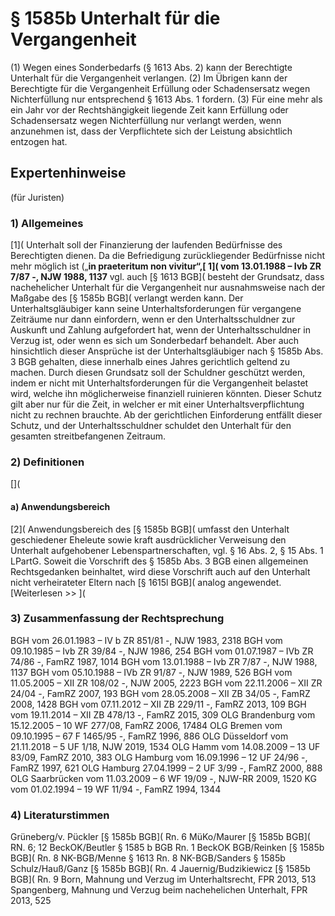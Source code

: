 # § 1585b Unterhalt für die Vergangenheit
(1) Wegen eines Sonderbedarfs (§ 1613 Abs. 2) kann der Berechtigte Unterhalt für die Vergangenheit verlangen.
(2) Im Übrigen kann der Berechtigte für die Vergangenheit Erfüllung oder Schadensersatz wegen Nichterfüllung nur entsprechend § 1613 Abs. 1 fordern.
(3) Für eine mehr als ein Jahr vor der Rechtshängigkeit liegende Zeit kann Erfüllung oder Schadensersatz wegen Nichterfüllung nur verlangt werden, wenn anzunehmen ist, dass der Verpflichtete sich der Leistung absichtlich entzogen hat.
## Expertenhinweise
(für Juristen)
### 1) Allgemeines
[1]( Unterhalt soll der Finanzierung der laufenden Bedürfnisse des Berechtigten dienen. Da die Befriedigung zurückliegender Bedürfnisse nicht mehr möglich ist („**in praeteritum non vivitur“,[ 1]( vom 13.01.1988 – Ivb ZR 7/87 -, NJW 1988, 1137** vgl. auch [§ 1613 BGB]( besteht der Grundsatz, dass nachehelicher Unterhalt für die Vergangenheit nur ausnahmsweise nach der Maßgabe des [§ 1585b BGB]( verlangt werden kann.
Der Unterhaltsgläubiger kann seine Unterhaltsforderungen für vergangene Zeiträume nur dann einfordern, wenn er den Unterhaltsschuldner zur Auskunft und Zahlung aufgefordert hat, wenn der Unterhaltsschuldner in Verzug ist, oder wenn es sich um Sonderbedarf behandelt. Aber auch hinsichtlich dieser Ansprüche ist der Unterhaltsgläubiger nach § 1585b Abs. 3 BGB gehalten, diese innerhalb eines Jahres gerichtlich geltend zu machen.
Durch diesen Grundsatz soll der Schuldner geschützt werden, indem er nicht mit Unterhaltsforderungen für die Vergangenheit belastet wird, welche ihn möglicherweise finanziell ruinieren könnten. Dieser Schutz gilt aber nur für die Zeit, in welcher er mit einer Unterhaltsverpflichtung nicht zu rechnen brauchte. Ab der gerichtlichen Einforderung entfällt dieser Schutz, und der Unterhaltsschuldner schuldet den Unterhalt für den gesamten streitbefangenen Zeitraum.
### 2) Definitionen
[](
#### a) Anwendungsbereich
[2]( Anwendungsbereich des [§ 1585b BGB]( umfasst den Unterhalt geschiedener Eheleute sowie kraft ausdrücklicher Verweisung den Unterhalt aufgehobener Lebenspartnerschaften, vgl. § 16 Abs. 2, § 15 Abs. 1 LPartG.
Soweit die Vorschrift des § 1585b Abs. 3 BGB einen allgemeinen Rechtsgedanken beinhaltet, wird diese Vorschrift auch auf den Unterhalt nicht verheirateter Eltern nach [§ 1615l BGB]( analog angewendet.
[Weiterlesen >> ](
### 3) Zusammenfassung der Rechtsprechung
BGH vom 26.01.1983 – IV b ZR 851/81 -, NJW 1983, 2318
BGH vom 09.10.1985 – Ivb ZR 39/84 -, NJW 1986, 254
BGH vom 01.07.1987 – IVb ZR 74/86 -, FamRZ 1987, 1014
BGH vom 13.01.1988 – Ivb ZR 7/87 -, NJW 1988, 1137
BGH vom 05.10.1988 – IVb ZR 91/87 -, NJW 1989, 526
BGH vom 11.05.2005 – XII ZR 108/02 -, NJW 2005, 2223
BGH vom 22.11.2006 – XII ZR 24/04 -, FamRZ 2007, 193
BGH vom 28.05.2008 – XII ZB 34/05 -, FamRZ 2008, 1428
BGH vom 07.11.2012 – XII ZB 229/11 -, FamRZ 2013, 109
BGH vom 19.11.2014 – XII ZB 478/13 -, FamRZ 2015, 309
OLG Brandenburg vom 15.12.2005 – 10 WF 277/08, FamRZ 2006, 17484
OLG Bremen vom 09.10.1995 – 67 F 1465/95 -, FamRZ 1996, 886
OLG Düsseldorf vom 21.11.2018 – 5 UF 1/18, NJW 2019, 1534
OLG Hamm vom 14.08.2009 – 13 UF 83/09, FamRZ 2010, 383
OLG Hamburg vom 16.09.1996 – 12 UF 24/96 -, FamRZ 1997, 621
OLG Hamburg 27.04.1999 – 2 UF 3/99 -, FamRZ 2000, 888
OLG Saarbrücken vom 11.03.2009 – 6 WF 19/09 -, NJW-RR 2009, 1520
KG vom 01.02.1994 – 19 WF 11/94 -, FamRZ 1994, 1344
### 4) Literaturstimmen
Grüneberg/v. Pückler [§ 1585b BGB]( Rn. 6
MüKo/Maurer [§ 1585b BGB]( RN. 6; 12
BeckOK/Beutler § 1585 b BGB Rn. 1
BeckOK BGB/Reinken [§ 1585b BGB]( Rn. 8
NK-BGB/Menne § 1613 Rn. 8
NK-BGB/Sanders § 1585b
Schulz/Hauß/Ganz [§ 1585b BGB]( Rn. 4
Jauernig/Budzikiewicz [§ 1585b BGB]( Rn. 9
Born, Mahnung und Verzug im Unterhaltsrecht, FPR 2013, 513
Spangenberg, Mahnung und Verzug beim nachehelichen Unterhalt, FPR 2013, 525
